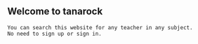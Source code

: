 ## Welcome to tanarock

```
You can search this website for any teacher in any subject.
No need to sign up or sign in.

